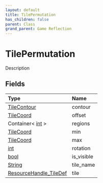 ```yaml
---
layout: default
title: TilePermutation
has_children: false
parent: Class
grand_parent: Game Reflection
---
```

# TilePermutation
Description 

## Fields

| Type | Name |
|:----------|:--------------|
| [TileContour](/riftbreaker-wiki/docs/game-reflection/classes/tile_contour/) | contour |
| [TileCoord](/riftbreaker-wiki/docs/game-reflection/classes/tile_coord/) | offset |
| Container< [int](/riftbreaker-wiki/docs/game-reflection/enums/int/) > | regions |
| [TileCoord](/riftbreaker-wiki/docs/game-reflection/classes/tile_coord/) | min |
| [TileCoord](/riftbreaker-wiki/docs/game-reflection/classes/tile_coord/) | max |
| [int](/riftbreaker-wiki/docs/game-reflection/enums/int/) | rotation |
| [bool](/riftbreaker-wiki/docs/game-reflection/components/bool/) | is_visible |
| [String](/riftbreaker-wiki/docs/game-reflection/components/string/) | tile_name |
| [ResourceHandle_TileDef](/riftbreaker-wiki/docs/game-reflection/classes/resource_handle__tile_def/) | tile |

